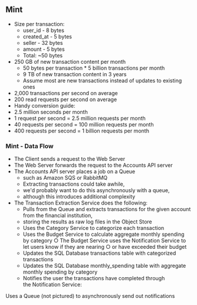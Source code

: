 ## Mint
- Size per transaction:
	- user_id - 8 bytes
	- created_at - 5 bytes
	- seller - 32 bytes
	- amount - 5 bytes
	- Total: ~50 bytes
- 250 GB of new transaction content per month
	- 50 bytes per transaction * 5 billion transactions per month
	- 9 TB of new transaction content in 3 years
	- Assume most are new transactions instead of updates to existing ones
- 2,000 transactions per second on average
- 200 read requests per second on average
- Handy conversion guide:
- 2.5 million seconds per month
- 1 request per second = 2.5 million requests per month
- 40 requests per second = 100 million requests per month
- 400 requests per second = 1 billion requests per month

### Mint - Data Flow 

- The Client sends a request to the Web Server
- The Web Server forwards the request to the Accounts API server
- The Accounts API server places a job on a Queue 
	- such as Amazon SQS or RabbitMQ
	- Extracting transactions could take awhile, 
	- we'd probably want to do this asynchronously with a queue, 
	- although this introduces additional complexity
- The Transaction Extraction Service does the following:
	- Pulls from the Queue and extracts transactions for the given account from the financial institution, 
	- storing the results as raw log files in the Object Store
	- Uses the Category Service to categorize each transaction
	- Uses the Budget Service to calculate aggregate monthly spending by category
		○ The Budget Service uses the Notification Service to let users know if they are nearing 
		○ or have exceeded their budget
	- Updates the SQL Database transactions table with categorized transactions
	- Updates the SQL Database monthly_spending table with aggregate monthly spending by category
	- Notifies the user the transactions have completed through the Notification Service:

Uses a Queue (not pictured) to asynchronously send out notifications